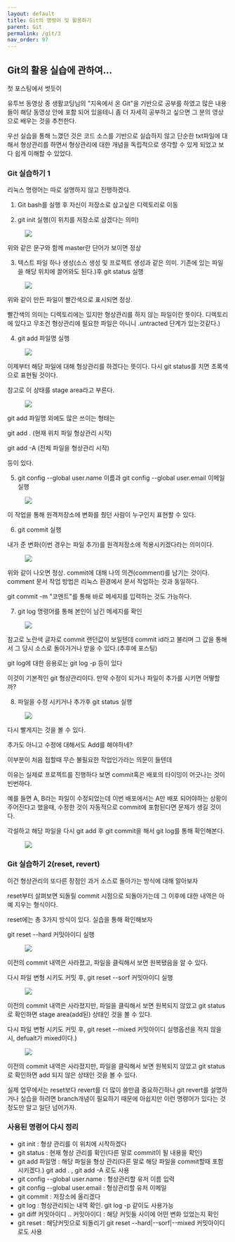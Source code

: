 ```yaml
---
layout: default
title: Git의 명령어 및 활용하기
parent: Git
permalink: /git/3
nav_order: 97
---
```


## Git의 활용 실습에 관하여...

첫 포스팅에서 썻듯이 

유투브 동영상 중 생활코딩님의 "지옥에서 온 Git"을 기반으로 공부를 하였고 많은 내용들이 해당 동영상 안에 포함 되어 있을테니 좀 더 자세히 공부하고 싶으면 그 분의 영상으로 배우는 것을 추천한다.

우선 실습을 통해 느꼈던 것은 코드 소스를 기반으로 실습하지 않고 단순한 txt파일에 대해서 형상관리를  하면서 형상관리에 대한 개념을 독립적으로 생각할 수 있게 되었고 보다 쉽게 이해할 수 있었다.



### Git 실습하기 1

리눅스 명령어는 따로 설명하지 않고 진행하겠다.

1. Git bash를 실행 후 자신이 저장소로 삼고싶은 디렉토리로 이동

2. git init 실행(이 위치를 저장소로 삼겠다는 의미)

<aside>
<figure>
<img src="{{ "/media/img/Git/practice1.PNG" | absolute_url }}" />
</figure>
</aside>

위와 같은 문구와 함께 master란 단어가 보이면 정상

3. 텍스트 파일 하나 생성(소스 생성 및 프로젝트 생성과 같은 의미. 기존에 있는 파일을 해당 위치에 끌어와도 된다.)후 git status 실행

<aside>
<figure>
<img src="{{ "/media/img/Git/practice2.PNG" | absolute_url }}" />
</figure>
</aside>

위와 같이 만든 파일이 빨간색으로 표시되면 정상.

빨간색의 의미는 디렉토리에는 있지만 형상관리를 하지 않는 파일이란 뜻이다. 디렉토리에 있다고 무조건 형상관리에 필요한 파일은 아니니 .untracted 단계가 있는것같다.)

4. git add 파일명 실행

<aside>
<figure>
<img src="{{ "/media/img/Git/practice3.PNG" | absolute_url }}" />
</figure>
</aside>

이제부터 해당 파일에 대해 형상관리를 하겠다는 뜻이다. 다시 git status를 치면 초록색으로 표현될 것이다.

참고로 이 상태를 stage area라고 부른다.

<aside>
<figure>
<img src="{{ "/media/img/Git/practice4.PNG" | absolute_url }}" />
</figure>
</aside>

git add 파일명 외에도 많은 쓰이는 형태는 

git add . (현재 위치 파일 형상관리 시작)

git add -A (전체 파일을 형상관리 시작)

등이 있다.

5. git config --global user.name 이름과 git config --global user.email 이메일 실행

<aside>
<figure>
<img src="{{ "/media/img/Git/practice8.PNG" | absolute_url }}" />
</figure>
</aside>

이 작업을 통해 원격저장소에 변화를 줬던 사람이 누구인지 표현할 수 있다.


6. git commit 실행

내가 준 변화(이번 경우는 파일 추가)를 원격저장소에 적용시키겠다라는 의미이다.

<aside>
<figure>
<img src="{{ "/media/img/Git/practice5.PNG" | absolute_url }}" />
</figure>
</aside>

위와 같이 나오면 정상. commit에 대해 나의 의견(comment)를 남기는 것이다.
comment 문서 작업 방법은 리눅스 환경에서 문서 작업하는 것과 동일하다.

git commit -m "코멘트"를 통해 바로 메세지를 입력하는 것도 가능하다.


7. git log 명령어를 통해 본인이 남긴 메세지를 확인

<aside>
<figure>
<img src="{{ "/media/img/Git/practice6.PNG" | absolute_url }}" />
</figure>
</aside>

참고로 노란색 글자로 commit 랜던값이 보일텐데 commit id라고 불리며 그 값을 통해서 그 당시 소스로 돌아가거나 받을 수 있다.(추후에 포스팅)

git log에 대한 응용로는
git log -p
등이 있다



이것이 기본적인 git 형상관리이다.
만약 수정이 되거나 파일이 추가를 시키면 어떻할까?

8. 파일을 수정 시키거나 추가후 git status 실행

<aside>
<figure>
<img src="{{ "/media/img/Git/practice7.PNG" | absolute_url }}" />
</figure>
</aside>

다시 빨게지는 것을 볼 수 있다.

추가도 아니고 수정에 대해서도 Add를 해야하네?

이부분이 처음 접할때 무슨 불필요한 작업인가라는 의문이 들텐데

이유는 실제로 프로젝트를 진행하다 보면 commit혹은 배포의 타이밍이 어긋나는 것이 빈번하다.

예를 들면 A, B라는 파일이 수정되었는데 이번 배포에서는 A만 배포 되어야하는 상황이 주어진다고 했을때, 수정한 것이 자동적으로 commit에 포함된다면 문제가 생길 것이다.



각설하고 해당 파일을 다시 git add 후 git commit을 해서 git log를 통해 확인해본다.

<aside>
<figure>
<img src="{{ "/media/img/Git/practice9.PNG" | absolute_url }}" />
</figure>
</aside>


### Git 실습하기 2(reset, revert)

이건 형상관리의 또다른 장점인 과거 소스로 돌아가는 방식에 대해 알아보자

reset부터 살펴보면 
되돌릴 commit 시점으로 되돌아가는데 그 이후에 대한 내역은 아예 지우는 형식이다.

reset에는 총 3가지 방식이 있다.
실습을 통해 확인해보자

git reset --hard 커밋아이디 실행

<aside>
<figure>
<img src="{{ "/media/img/Git/practice11.PNG" | absolute_url }}" />
</figure>
</aside>

이전의 commit 내역은 사라졌고, 파일을 클릭해서 보면 원복됐음을 알 수 있다.

다시 파일 변형 시키도 커밋 후, git reset --sorf 커밋아이디 실행

<aside>
<figure>
<img src="{{ "/media/img/Git/practice12.PNG" | absolute_url }}" />
</figure>
</aside>

이전의 commit 내역은 사라졌지만, 파일을 클릭해서 보면 원복되지 않았고 git status로 확인하면 stage area(add된) 상태인 것을 볼 수 있다.

다시 파일 변형 시키도 커밋 후, git reset --mixed 커밋아이디 실행옵션을 적지 않을 시, defualt가 mixed이다.)

<aside>
<figure>
<img src="{{ "/media/img/Git/practice10.PNG" | absolute_url }}" />
</figure>
</aside>

이전의 commit 내역은 사라졌지만, 파일을 클릭해서 보면 원복되지 않았고 git status로 확인하면 add 되지 않은 상태인 것을 볼 수 있다.

실제 업무에서는 reset보다 revert를 더 많이 쓸만큼 중요하긴하나 git revert를 설명하거나 실습을 하려면 branch개념이 필요하기 때문에 아쉽지만 이런 명령어가 있다는 것 정도만 알고 일단 넘어가자.


### 사용된 명령어 다시 정리

 - git init : 형상 관리를 이 위치에 시작하겠다
 - git status : 현재 형상 관리를 확인(다른 말로 commit이 될 내용을 확인)
 - git add 파일명 : 해당 파일을 형상 관리(다른 말로 해당 파일을 commit할때 포함시키겠다.) git add . , git add -A 로도 사용
 - git config --global user.name : 형상관리할 유저 이름 입력
 - git config --global user.email : 형상관리할 유저 이메일 
 - git commit : 저장소에 올리겠다
 - git log : 형상관리되는 내역 확인. git log -p 같이도 사용가능
 - git diff 커밋아이디 .. 커밋아이디 : 해당 커밋들 사이에 어떤 변화 있었는지 확인
 - git reset : 해당커밋으로 되돌리기 git reset --hard|--sorf|--mixed 커밋아이디 로도 사용
